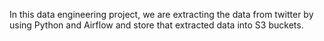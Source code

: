 In this data engineering project, we are extracting the data from twitter by using Python and Airflow and store that extracted data into S3 buckets.
